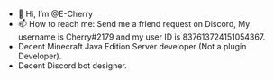 - 👋 Hi, I’m @E-Cherry
- 📫 How to reach me: Send me a friend request on Discord, My username is Cherry#2179 and my user ID is 837613724151054367.
- Decent Minecraft Java Edition Server developer (Not a plugin Developer).
- Decent Discord bot designer.
